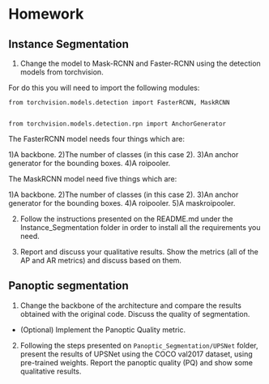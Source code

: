 # Homework

## Instance Segmentation

1. Change the model to Mask-RCNN and Faster-RCNN using the detection models from torchvision.

For do this you will need to import the following modules:

```
from torchvision.models.detection import FasterRCNN, MaskRCNN


from torchvision.models.detection.rpn import AnchorGenerator
```
The FasterRCNN model needs four things which are:

1)A backbone.
2)The number of classes (in this case 2).
3)An anchor generator for the bounding boxes.
4)A roipooler.

The MaskRCNN model need five things which are:

1)A backbone.
2)The number of classes (in this case 2).
3)An anchor generator for the bounding boxes.
4)A roipooler.
5)A maskroipooler.

2. Follow the instructions presented on the README.md under the Instance_Segmentation folder in order to install all the requirements you need. 

3. Report and discuss your qualitative results. Show the metrics (all of the AP and AR metrics) and discuss based on them.

## Panoptic segmentation
1. Change the backbone of the architecture and compare the results obtained with the original code. Discuss the quality of segmentation.

- (Optional) Implement the Panoptic Quality metric.

2. Following the steps presented on ```Panoptic_Segmentation/UPSNet``` folder, present the results of UPSNet using the COCO val2017 dataset, using pre-trained weights. Report the panoptic quality (PQ) and show some qualitative results. 








